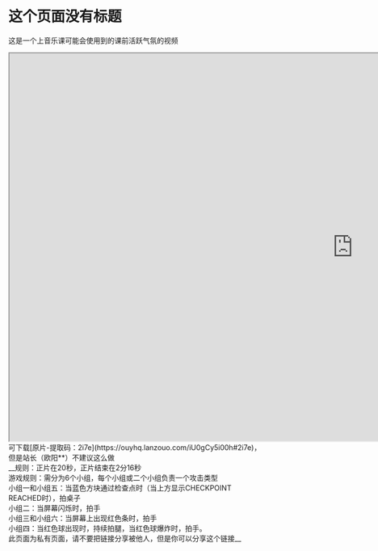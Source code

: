 # 这个页面没有标题
这是一个上音乐课可能会使用到的课前活跃气氛的视频</br>
<iframe height=768 width=1360 src="https://ouyanghongqian.top/private/video1.mp4"></iframe></br>
可下载[原片-提取码：2i7e](https://ouyhq.lanzouo.com/iU0gCy5i00h#2i7e)，但是站长（欧阳**）不建议这么做</br>
__规则：正片在20秒，正片结束在2分16秒<br/>
游戏规则：需分为6个小组，每个小组或二个小组负责一个攻击类型<br/>
小组一和小组五：当蓝色方块通过检查点时（当上方显示CHECKPOINT REACHED时），拍桌子<br/>
小组二：当屏幕闪烁时，拍手<br/>
小组三和小组六：当屏幕上出现红色条时，拍手<br/>
小组四：当红色球出现时，持续拍腿，当红色球爆炸时，拍手。<br/>
此页面为私有页面，请不要把链接分享被他人，但是你可以分享<https://ouyanghongqian.top/private/video1.mp4>这个链接__

